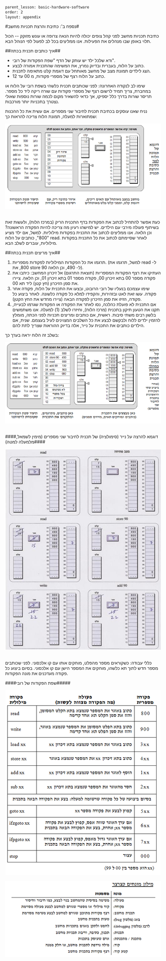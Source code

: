 ```
parent_lesson: basic-hardware-software
order: 2
layout: appendix
```

#נספח ב': כתיבת והרצת תכניות מחשב#

כתיבת תכניות מחשב לפני קהל צופים יכולה להיות הנאה צרופה או עונש מזוקק -- הכול תלוי באופן שבו מנהלים את הפעילות. אנו ממליצים בכל לב לפעול לפי הנוהל הבא.

##איך כותבים תכנית בכתה##

- ודא שלכל ילד יש עותק של הדף "שפת הפקודות של רובי".
- כתוב על הלוח, בעברית ובדיוק נמרץ, את המשימה שהתכנית אמורה לבצע.
- הצג לילדים תמונת מצב של מחשב מאותחל עם דוגמת קלט מתאימה לתכנית.
- כתוב על הלוח רצף של מספרי פקודות, מ 00 עד 12.

שימו לב לנקודה האחרונה: לפני שכותבים תכנית כלשהי בשפת רובי על הלוח או במחברת, צריך תמיד לרשום רצף של מספרי פקודות עם שורה ריקה ליד כל מספר. תריסר שורות בדרך כלל יספיקו, אך כדאי להשאיר מקום לכמה שורות נוספות שאולי נצטרך בתכניות יותר מורכבות.

נניח שאנו עוסקים בכתיבת תכנית לחיבור שני מספרים. אם עשית את כל ההכנות שמתוארות למעלה, תמונת הלוח צריכה להראות כך:


<div id="container" align="center">
  <img class="img-responsive" src="img19.png" title=""/>
</div>
<br>

כעת אפשר להתחיל לכתוב את הפקודות בדף התכנית הריק (במרכז הלוח), ולעשות זאת בשיתוף פעולה מירבי עם הילדים. יש למישהו רעיון מה צריכה להיות הפקודה הראשונה? וכן הלאה. אנו ממליצים לכתוב את התכנית בפקודות מילוליות. למשל, אם ילד מציע "800", כותבים על הלוח read. לאחר שסיימתם לכתוב את כל התכנית בפקודות מילוליות, עוברים לשלב הבא.

##איך מריצים תכנית בכתה##

1. תרגמו את כל הפקודות המילוליות לפקודות מספריות.
    (למשל, תרגמו את read ל- 800, את store 90 ל- 490, וכן הלאה).
2. העתיקו את רצף הפקודות המספריות (תוצאת התרגום) אל זיכרון המחשב:
    כיתבו את פקודה מספר 00 בתא זיכרון 00, פקודה מספר 01 בתא זיכרון 01, וכן הלאה.
    ציירו את סמן הזיכרון (חץ קטן) ליד תא 00.
3. שימו עצמכם בנעליו של רובי הרובוט, ובצעו את התכנית על הלוח, פקודה אחר פקודה.
    עשו זאת לאט ובזהירות, והקפידו למלא כל פקודה כלשונה. לאחר ביצוע כל פקודה, הזיזו את
    סמן הזיכרון לפקודה הבאה (ציירו מחדש את החץ הקטן).
4. אם התכנית לא פועלת כהלכה, נסו לאתר את הפקודה או הפקודות שגרמו לבעייה,
    תקנו את הטעון תיקון בתכנית (מרכז הלוח), וחיזרו לשלב (1) למעלה.
אנו משתמשים בלשון רבים משתי סיבות. ראשית, אם כותבים ומריצים תכניות לפני הכתה, מומלץ להזמין ילדים ללוח ולבקשם לבצע את כל השלבים המצוינים לעיל בעצמם. שנית, אם הילדים כותבים את התכנית על נייר, אלה בדיוק ההוראות שצריך לתת להם.

בשלב זה הלוח יראה בערך כך:

<div id="container" align="center">
  <img class="img-responsive" src="img20.png" title=""/>
</div>
<br>

####דוגמא להרצה על נייר (סימולציה) של תכנית לחיבור שני מספרים (מימין לשמאל, מלמעלה למטה)####
<div id="container" align="center">
  <img class="img-responsive" src="img21.png" title=""/>
</div>
<br>

כללי עבודה: כשקוראים מספר מהפלט, מוחקים אותו עם קו אלכסוני. לפני שכותבים מספר חדש לתוך תא כלשהו, מוחקים את המספר הישן עם קו אלכסוני. בסיום ביצוע כל פקודה מעדכנים את מונה הפקודות.


####שפת הפקודות של רובי#####

<div id="container" align="center">
  <img class="img-responsive" src="img22.png" title=""/>
</div>
<br>

<div id="container" align="center">
  <img class="img-responsive" src="img23.png" title=""/>
</div>
<br>
